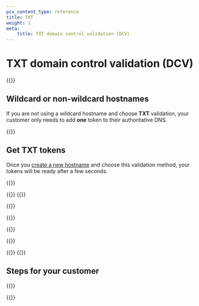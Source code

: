 ```yaml
---
pcx_content_type: reference
title: TXT
weight: 1
meta:
    title: TXT domain control validation (DCV)
---
```


# TXT domain control validation (DCV)

{{<render file="../../ssl/_partials/_txt-validation-definition.md">}}

## Wildcard or non-wildcard hostnames

If you are not using a wildcard hostname and choose **TXT** validation, your customer only needs to add **one** token to their authoritative DNS.

{{<render file="_wildcard-hostname-reqs.md">}}
<br>

## Get TXT tokens
 
Once you [create a new hostname](/cloudflare-for-platforms/cloudflare-for-saas/security/certificate-management/issue-and-validate/issue-certificates/) and choose this validation method, your tokens will be ready after a few seconds.

{{<render file="_txt-validation_preamble.md">}}

{{<tabs labels="API | Dashboard">}}
{{<tab label="api" no-code="true">}}

{{<render file="_txt-validation_api.md">}}

{{</tab>}}

{{<tab label="dashboard" no-code="true">}}

{{<render file="_txt-validation_dashboard.md">}}

{{</tab>}}
{{</tabs>}}

## Steps for your customer
 
{{<render file="_txt-validation_post.md">}}
 
{{<render file="_ssl-for-saas-validate-patch.md">}}